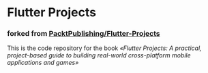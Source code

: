 # Flutter Projects
### forked from [PacktPublishing/Flutter-Projects](https://github.com/PacktPublishing/Flutter-Projects)

This is the code repository for the book _«Flutter Projects: A practical, project-based guide to building real-world cross-platform mobile applications and games»_
